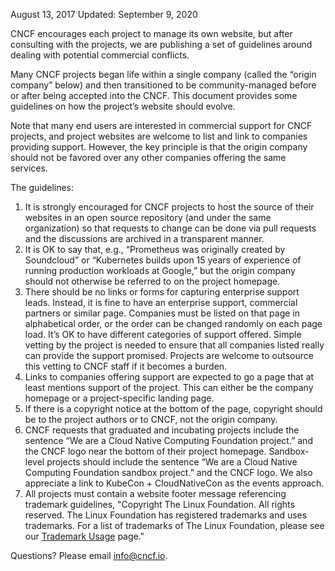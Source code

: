 August 13, 2017
Updated: September 9, 2020

CNCF encourages each project to manage its own website, but after consulting with the projects,
we are publishing a set of guidelines around dealing with potential commercial conflicts.

Many CNCF projects began life within a single company (called the “origin company” below) and
then transitioned to be community-managed before or after being accepted into the CNCF. This
document provides some guidelines on how the project’s website should evolve.

Note that many end users are interested in commercial support for CNCF projects, and project
websites are welcome to list and link to companies providing support. However, the key principle
is that the origin company should not be favored over any other companies offering the same
services.

The guidelines:

1. It is strongly encouraged for CNCF projects to host the source of their websites in an open
source repository (and under the same organization) so that requests to change can be done via
pull requests and the discussions are archived in a transparent manner.
2. It is OK to say that, e.g., “Prometheus was originally created by Soundcloud” or “Kubernetes
builds upon 15 years of experience of running production workloads at Google,” but the origin
company should not otherwise be referred to on the project homepage.
3. There should be no links or forms for capturing enterprise support leads. Instead, it is fine
to have an enterprise support, commercial partners or similar page. Companies must be listed on
that page in alphabetical order, or the order can be changed randomly on each page load. It’s OK
to have different categories of support offered. Simple vetting by the project is needed to ensure
that all companies listed really can provide the support promised. Projects are welcome to outsource
this vetting to CNCF staff if it becomes a burden.
4. Links to companies offering support are expected to go a page that at least mentions support of
the project. This can either be the company homepage or a project-specific landing page.
5. If there is a copyright notice at the bottom of the page, copyright should be to the project authors
or to CNCF, not the origin company.
6. CNCF requests that graduated and incubating projects include the sentence “We are a Cloud Native
Computing Foundation project.” and the CNCF logo near the bottom of their project homepage.
Sandbox-level projects should include the sentence “We are a Cloud Native Computing Foundation
sandbox project.” and the CNCF logo. We also appreciate a link to KubeCon + CloudNativeCon as the
events approach.
7. All projects must contain a website footer message referencing trademark guidelines, "Copyright The Linux Foundation. All rights reserved. The Linux Foundation has registered trademarks and uses trademarks. For a list of trademarks of The Linux Foundation, please see our [Trademark Usage](https://www.linuxfoundation.org/trademark-usage/) page."

Questions? Please email info@cncf.io.
